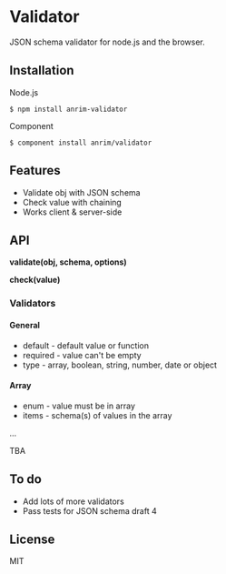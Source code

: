 
# Validator

JSON schema validator for node.js and the browser.

## Installation

Node.js

	$ npm install anrim-validator

Component

	$ component install anrim/validator

## Features

* Validate obj with JSON schema
* Check value with chaining
* Works client & server-side

## API

**validate(obj, schema, options)**

**check(value)**

### Validators

#### General

* default - default value or function
* required - value can't be empty
* type - array, boolean, string, number, date or object

#### Array
* enum - value must be in array
* items - schema(s) of values in the array

…

TBA


## To do

* Add lots of more validators
* Pass tests for JSON schema draft 4

## License

  MIT
